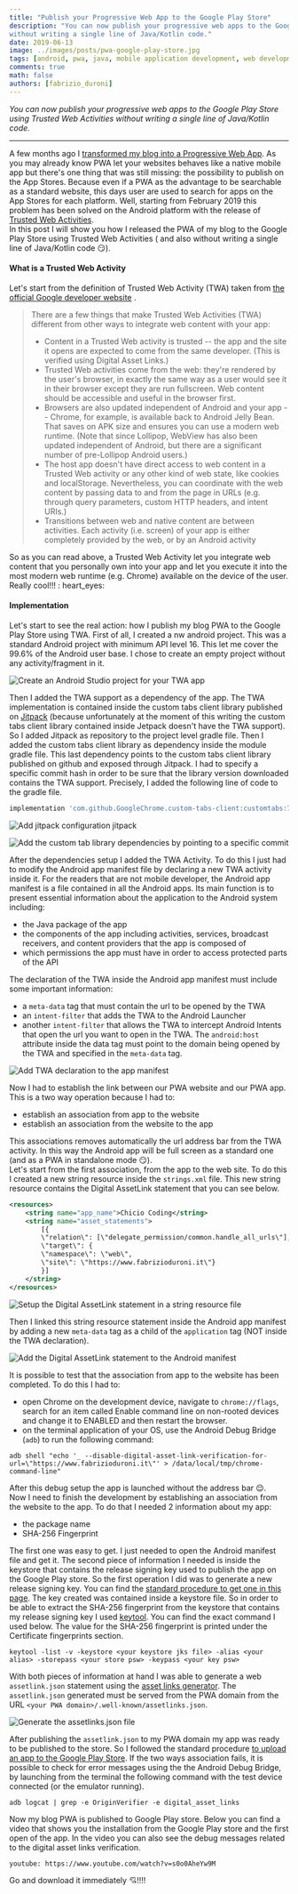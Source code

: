 ```yaml
---
title: "Publish your Progressive Web App to the Google Play Store"
description: "You can now publish your progressive web apps to the Google Play Store using Trusted Web Activities
without writing a single line of Java/Kotlin code."
date: 2019-06-13 
image: ../images/posts/pwa-google-play-store.jpg
tags: [android, pwa, java, mobile application development, web development, javascript]
comments: true 
math: false 
authors: [fabrizio_duroni]
---
```


*You can now publish your progressive web apps to the Google Play Store using Trusted Web Activities without writing a
single line of Java/Kotlin code.*

---

A few months ago I [transformed my blog into a Progressive Web App](/2019/03/03/github-pages-progressive-web-app/).
As you may already know PWA let your websites behaves like a native mobile app but there's one thing that was still
missing: the possibility to publish on the App Stores. Because even if a PWA as the advantage to be searchable as a
standard website, this days user are used to search for apps on the App Stores for each platform. Well, starting from
February 2019 this problem has been solved on the Android platform with the release
of [Trusted Web Activities](https://developers.google.com/web/updates/2019/02/using-twa "trusted web activities").  
In this post I will show you how I released the PWA of my blog to the Google Play Store using Trusted Web Activities (
and also without writing a single line of Java/Kotlin code :smirk:).

#### What is a Trusted Web Activity

Let's start from the definition of Trusted Web Activity (TWA) taken
from [the official Google developer website](https://developers.google.com/web/updates/2019/02/using-twa "trusted web activities")
.

> There are a few things that make Trusted Web Activities (TWA) different from other ways to integrate web content with your app:
>
> * Content in a Trusted Web activity is trusted -- the app and the site it opens are expected to come from the same developer. (This is verified using Digital Asset Links.)
> * Trusted Web activities come from the web: they're rendered by the user's browser, in exactly the same way as a user would see it in their browser except they are run fullscreen. Web content should be accessible and useful in the browser first.
> * Browsers are also updated independent of Android and your app -- Chrome, for example, is available back to Android Jelly Bean. That saves on APK size and ensures you can use a modern web runtime. (Note that since Lollipop, WebView has also been updated independent of Android, but there are a significant number of pre-Lollipop Android users.)
> * The host app doesn't have direct access to web content in a Trusted Web activity or any other kind of web state, like cookies and localStorage. Nevertheless, you can coordinate with the web content by passing data to and from the page in URLs (e.g. through query parameters, custom HTTP headers, and intent URIs.)
> * Transitions between web and native content are between activities. Each activity (i.e. screen) of your app is either completely provided by the web, or by an Android activity

So as you can read above, a Trusted Web Activity let you integrate web content that you personally own into your app and
let you execute it into the most modern web runtime (e.g. Chrome) available on the device of the user. Really cool!!! :
heart_eyes:

#### Implementation

Let's start to see the real action: how I publish my blog PWA to the Google Play Store using TWA. First of all, I
created a nw android project. This was a standard Android project with minimum API level 16. This let me cover the 99.6%
of the Android user base. I chose to create an empty project without any activity/fragment in it.

![Create an Android Studio project for your TWA app](../images/posts/pwa-app-01-create-project.jpg)

Then I added the TWA support as a dependency of the app. The TWA implementation is contained inside the custom tabs
client library published on [Jitpack](https://jitpack.io/ "Jitpack") (because unfortunately at the moment of this
writing the custom tabs client library contained inside Jetpack doesn't have the TWA support). So I added Jitpack as
repository to the project level gradle file. Then I added the custom tabs client library as dependency inside the module
gradle file. This last dependency points to the custom tabs client library published on github and exposed through
Jitpack. I had to specify a specific commit hash in order to be sure that the library version downloaded contains the
TWA support. Precisely, I added the following line of code to the gradle file.

```gradle
implementation 'com.github.GoogleChrome.custom-tabs-client:customtabs:7a2c1374a3'
```

![Add jitpack configuration jitpack](../images/posts/pwa-app-02-jitpack-configuration.jpg)

![Add the custom tab library dependencies by pointing to a specific commit](../images/posts/pwa-app-03-java8-and-custom-tab-dependecies.jpg)

After the dependencies setup I added the TWA Activity. To do this I just had to modify the Android app manifest file by
declaring a new TWA activity inside it. For the readers that are not mobile developer, the Android app manifest is a
file contained in all the Android apps. Its main function is to present essential information about the application to
the Android system including:

* the Java package of the app
* the components of the app including activities, services, broadcast receivers, and content providers that the app is
  composed of
* which permissions the app must have in order to access protected parts of the API

The declaration of the TWA inside the Android app manifest must include some important information:

* a `meta-data` tag that must contain the url to be opened by the TWA
* an `intent-filter` that adds the TWA to the Android Launcher
* another `intent-filter` that allows the TWA to intercept Android Intents that open the url you want to open in the
  TWA. The `android:host` attribute inside the data tag must point to the domain being opened by the TWA and specified
  in the `meta-data` tag.

![Add TWA declaration to the app manifest](../images/posts/pwa-app-04-twa-activity-declaration.jpg)

Now I had to establish the link between our PWA website and our PWA app. This is a two way operation because I had to:

* establish an association from app to the website
* establish an association from the website to the app

This associations removes automatically the url address bar from the TWA activity. In this way the Android app will be
full screen as a standard one (and as a PWA in standalone mode :smirk:).  
Let's start from the first association, from the app to the web site. To do this I created a new string resource inside
the `strings.xml` file. This new string resource contains the Digital AssetLink statement that you can see below.

```xml
<resources>
    <string name="app_name">Chicio Coding</string>
    <string name="asset_statements">
        [{
        \"relation\": [\"delegate_permission/common.handle_all_urls\"],
        \"target\": {
        \"namespace\": \"web\",
        \"site\": \"https://www.fabrizioduroni.it\"}
        }]
    </string>
</resources>
```

![Setup the Digital AssetLink statement in a string resource file](../images/posts/pwa-app-05-associate-app-to-web-1.jpg)

Then I linked this string resource statement inside the Android app manifest by adding a new `meta-data` tag as a child
of the `application` tag (NOT inside the TWA declaration).

![Add the Digital AssetLink statement to the Android manifest](../images/posts/pwa-app-05-associate-app-to-web-2.jpg)

It is possible to test that the association from app to the website has been completed. To do this I had to:

* open Chrome on the development device, navigate to `chrome://flags`, search for an item called Enable command line on
  non-rooted devices and change it to ENABLED and then restart the browser.
* on the terminal application of your OS, use the Android Debug Bridge (`adb`) to run the following command:

```shell
adb shell "echo '_ --disable-digital-asset-link-verification-for-url=\"https://www.fabrizioduroni.it\"' > /data/local/tmp/chrome-command-line"
```

After this debug setup the app is launched without the address bar :relieved:.  
Now I need to finish the development by establishing an association from the website to the app. To do that I needed 2
information about my app:

* the package name
* SHA-256 Fingerprint

The first one was easy to get. I just needed to open the Android manifest file and get it. The second piece of
information I needed is inside the keystore that contains the release signing key used to publish the app on the Google
Play store. So the first operation I did was to generate a new release signing key. You can find
the [standard procedure to get one in this page](https://developer.android.com/studio/publish/app-signing#generate-key).
The key created was contained inside a keystore file. So in order to be able to extract the SHA-256 fingerprint from the
keystore that contains my release signing key I
used [keytool](https://docs.oracle.com/javase/6/docs/technotes/tools/windows/keytool.html 'keytool'). You can find the
exact command I used below. The value for the SHA-256 fingerprint is printed under the Certificate fingerprints section.

```shell
keytool -list -v -keystore <your keystore jks file> -alias <your alias> -storepass <your store psw> -keypass <your key psw>
```

With both pieces of information at hand I was able to generate a web `assetlink.json` statement using
the [asset links generator](https://developers.google.com/digital-asset-links/tools/generator). The `assetlink.json`
generated must be served from the PWA domain from the URL `<your PWA domain>/.well-known/assetlinks.json`.

![Generate the assetlinks.json file](../images/posts/pwa-app-07-assetlink-generator.jpg)

After publishing the `assetlink.json` to my PWA domain my app was ready to be published to the store. So I followed the
standard
procedure [to upload an app to the Google Play Store](https://developer.android.com/studio/publish/upload-bundle). If
the two ways association fails, it is possible to check for error messages using the the Android Debug Bridge, by
launching from the terminal the following command with the test device connected (or the emulator running).

```shell
adb logcat | grep -e OriginVerifier -e digital_asset_links
```

Now my blog PWA is published to Google Play store. Below you can find a video that shows you the installation from the
Google Play store and the first open of the app. In the video you can also see the debug messages related to the digital
asset links verification.

`youtube: https://www.youtube.com/watch?v=s0o0AheYw9M`

Go and download it immediately :cupid:!!!!
